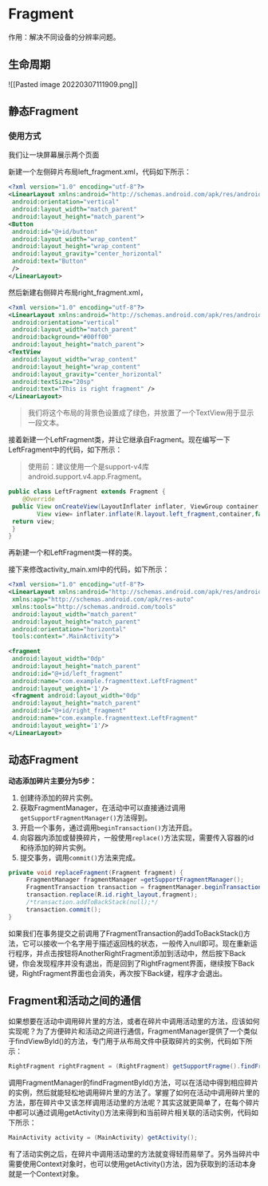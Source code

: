 # Fragment
作用：解决不同设备的分辨率问题。
## 生命周期
![[Pasted image 20220307111909.png]]

## 静态Fragment
### 使用方式
我们让一块屏幕展示两个页面

新建一个左侧碎片布局left_fragment.xml，代码如下所示：

```xml
<?xml version="1.0" encoding="utf-8"?>  
<LinearLayout xmlns:android="http://schemas.android.com/apk/res/android"  
 android:orientation="vertical"  
 android:layout_width="match_parent"  
 android:layout_height="match_parent">  
<Button  
 android:id="@+id/button"  
 android:layout_width="wrap_content"  
 android:layout_height="wrap_content"  
 android:layout_gravity="center_horizontal"  
 android:text="Button"  
 />  
</LinearLayout>
```

然后新建右侧碎片布局right_fragment.xml，

```xml
<?xml version="1.0" encoding="utf-8"?>  
<LinearLayout xmlns:android="http://schemas.android.com/apk/res/android"  
 android:orientation="vertical"  
 android:layout_width="match_parent"  
 android:background="#00ff00"  
 android:layout_height="match_parent">  
<TextView  
 android:layout_width="wrap_content"  
 android:layout_height="wrap_content"  
 android:layout_gravity="center_horizontal"  
 android:textSize="20sp"  
 android:text="This is right fragment" />  
</LinearLayout>
```
>我们将这个布局的背景色设置成了绿色，并放置了一个TextView用于显示一段文本。


接着新建一个LeftFragment类，并让它继承自Fragment。现在编写一下LeftFragment中的代码，如下所示：
>使用前：建议使用一个是support-v4库android.support.v4.app.Fragment。

```java
public class LeftFragment extends Fragment {  
    @Override  
 public View onCreateView(LayoutInflater inflater, ViewGroup container, Bundle savedInstanceState){  
        View view= inflater.inflate(R.layout.left_fragment,container,false);  
 return view;  
 }  
}
```

再新建一个和LeftFragment类一样的类。

接下来修改activity_main.xml中的代码，如下所示：
```xml
<?xml version="1.0" encoding="utf-8"?>  
<LinearLayout xmlns:android="http://schemas.android.com/apk/res/android"  
 xmlns:app="http://schemas.android.com/apk/res-auto"  
 xmlns:tools="http://schemas.android.com/tools"  
 android:layout_width="match_parent"  
 android:layout_height="match_parent"  
 android:orientation="horizontal"  
 tools:context=".MainActivity">  
  
<fragment  
 android:layout_width="0dp"  
 android:layout_height="match_parent"  
 android:id="@+id/left_fragment"  
 android:name="com.example.fragmenttext.LeftFragment"  
 android:layout_weight='1'/>  
 <fragment android:layout_width="0dp"  
 android:layout_height="match_parent"  
 android:id="@+id/right_fragment"  
 android:name="com.example.fragmenttext.LeftFragment"  
 android:layout_weight='1'/>  
</LinearLayout>
```

## 动态Fragment
**动态添加碎片主要分为5步：**
1. 创建待添加的碎片实例。
2. 获取FragmentManager，在活动中可以直接通过调用`getSupportFragmentManager()`方法得到。
3. 开启一个事务，通过调用`beginTransaction()`方法开启。
4. 向容器内添加或替换碎片，一般使用`replace()`方法实现，需要传入容器的id和待添加的碎片实例。
5. 提交事务，调用`commit()`方法来完成。
```java
private void replaceFragment(Fragment fragment) {  
	 FragmentManager fragmentManager =getSupportFragmentManager();  
	 FragmentTransaction transaction = fragmentManager.beginTransaction();  
	 transaction.replace(R.id.right_layout,fragment);  
	 /*transaction.addToBackStack(null);*/
	 transaction.commit();  
}
```
如果我们在事务提交之前调用了FragmentTransaction的addToBackStack()方法，它可以接收一个名字用于描述返回栈的状态，一般传入null即可。现在重新运行程序，并点击按钮将AnotherRightFragment添加到活动中，然后按下Back键，你会发现程序并没有退出，而是回到了RightFragment界面，继续按下Back键，RightFragment界面也会消失，再次按下Back键，程序才会退出。

## Fragment和活动之间的通信
如果想要在活动中调用碎片里的方法，或者在碎片中调用活动里的方法，应该如何实现呢？为了方便碎片和活动之间进行通信，FragmentManager提供了一个类似于findViewById()的方法，专门用于从布局文件中获取碎片的实例，代码如下所示：
```java
RightFragment rightFragment = (RightFragment) getSupportFragme().findFragmentById(R.id.right_fragment);
```
调用FragmentManager的findFragmentById()方法，可以在活动中得到相应碎片的实例，然后就能轻松地调用碎片里的方法了。掌握了如何在活动中调用碎片里的方法，那在碎片中又该怎样调用活动里的方法呢？其实这就更简单了，在每个碎片中都可以通过调用getActivity()方法来得到和当前碎片相关联的活动实例，代码如下所示：
```java
MainActivity activity = (MainActivity) getActivity();
```
有了活动实例之后，在碎片中调用活动里的方法就变得轻而易举了。另外当碎片中需要使用Context对象时，也可以使用getActivity()方法，因为获取到的活动本身就是一个Context对象。